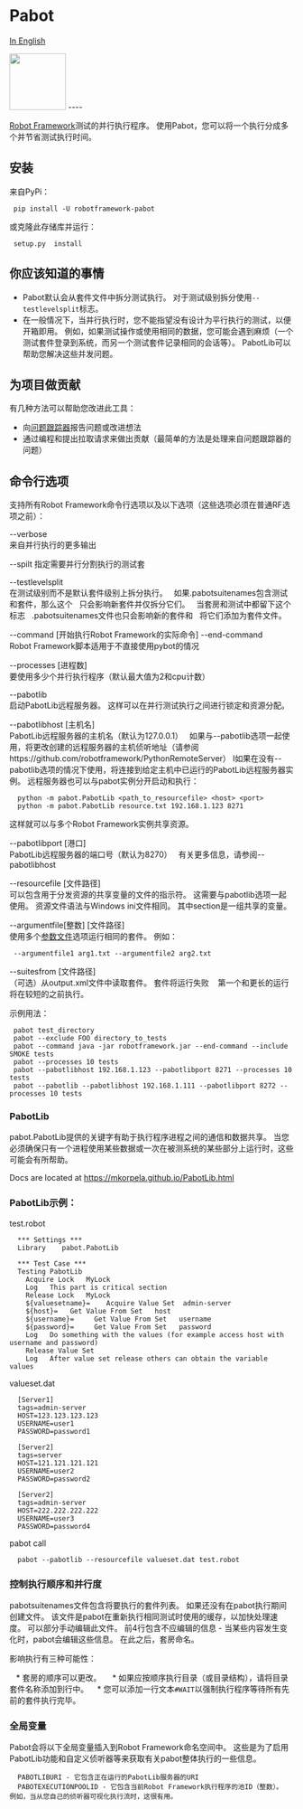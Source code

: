 # Pabot

[In English](README.md)

<img src="https://raw.githubusercontent.com/mkorpela/pabot/master/pabot.png" width="100">
----

[Robot Framework](http://www.robotframework.org)测试的并行执行程序。 使用Pabot，您可以将一个执行分成多个并节省测试执行时间。

## 安装

来自PyPi：

     pip install -U robotframework-pabot

或克隆此存储库并运行：

     setup.py  install

## 你应该知道的事情

   - Pabot默认会从套件文件中拆分测试执行。 对于测试级别拆分使用```--testlevelsplit```标志。
   - 在一般情况下，当并行执行时，您不能指望没有设计为平行执行的测试，以便开箱即用。 例如，如果测试操作或使用相同的数据，您可能会遇到麻烦（一个测试套件登录到系统，而另一个测试套件记录相同的会话等）。 PabotLib可以帮助您解决这些并发问题。

## 为项目做贡献

有几种方法可以帮助您改进此工具：

   - 向[问题跟踪器](https://github.com/mkorpela/pabot/issues)报告问题或改进想法
   - 通过编程和提出拉取请求来做出贡献（最简单的方法是处理来自问题跟踪器的问题）

## 命令行选项

支持所有Robot Framework命令行选项以及以下选项（这些选项必须在普通RF选项之前）：

--verbose     
  来自并行执行的更多输出

--spilt
  指定需要并行分割执行的测试套


--testlevelsplit          
  在测试级别而不是默认套件级别上拆分执行。
  如果.pabotsuitenames包含测试和套件，那么这个
  只会影响新套件并仅拆分它们。
  当套房和测试中都留下这个标志
  .pabotsuitenames文件也只会影响新的套件和
  将它们添加为套件文件。

--command [开始执行Robot Framework的实际命令] --end-command    
  Robot Framework脚本适用于不直接使用pybot的情况

--processes   [进程数]          
  要使用多少个并行执行程序（默认最大值为2和cpu计数）

--pabotlib          
  启动PabotLib远程服务器。 这样可以在并行测试执行之间进行锁定和资源分配。

--pabotlibhost   [主机名]          
  PabotLib远程服务器的主机名（默认为127.0.0.1）
  如果与--pabotlib选项一起使用，将更改创建的远程服务器的主机侦听地址（请参阅https://github.com/robotframework/PythonRemoteServer）
  I如果在没有--pabotlib选项的情况下使用，将连接到给定主机中已运行的PabotLib远程服务器实例。 远程服务器也可以与pabot实例分开启动和执行：
  
      python -m pabot.PabotLib <path_to_resourcefile> <host> <port>
      python -m pabot.PabotLib resource.txt 192.168.1.123 8271
  
  这样就可以与多个Robot Framework实例共享资源。

--pabotlibport   [港口]          
  PabotLib远程服务器的端口号（默认为8270）
  有关更多信息，请参阅--pabotlibhost

--resourcefile   [文件路径]          
  可以包含用于分发资源的共享变量的文件的指示符。 这需要与pabotlib选项一起使用。 资源文件语法与Windows ini文件相同。 其中section是一组共享的变量。

--argumentfile[整数]   [文件路径]          
  使用多个[参数文件](http://robotframework.org/robotframework/latest/RobotFrameworkUserGuide.html#argument-files)选项运行相同的套件。
  例如：

     --argumentfile1 arg1.txt --argumentfile2 arg2.txt

--suitesfrom   [文件路径]          
  （可选）从output.xml文件中读取套件。 套件将运行失败
   第一个和更长的运行将在较短的之前执行。

示例用法：

     pabot test_directory
     pabot --exclude FOO directory_to_tests
     pabot --command java -jar robotframework.jar --end-command --include SMOKE tests
     pabot --processes 10 tests
     pabot --pabotlibhost 192.168.1.123 --pabotlibport 8271 --processes 10 tests
     pabot --pabotlib --pabotlibhost 192.168.1.111 --pabotlibport 8272 --processes 10 tests

### PabotLib

pabot.PabotLib提供的关键字有助于执行程序进程之间的通信和数据共享。
当您必须确保只有一个进程使用某些数据或一次在被测系统的某些部分上运行时，这些可能会有所帮助。

Docs are located at https://mkorpela.github.io/PabotLib.html

### PabotLib示例：

test.robot

      *** Settings ***
      Library    pabot.PabotLib
      
      *** Test Case ***
      Testing PabotLib
        Acquire Lock   MyLock
        Log   This part is critical section
        Release Lock   MyLock
        ${valuesetname}=    Acquire Value Set  admin-server
        ${host}=   Get Value From Set   host
        ${username}=     Get Value From Set   username
        ${password}=     Get Value From Set   password
        Log   Do something with the values (for example access host with username and password)
        Release Value Set
        Log   After value set release others can obtain the variable values

valueset.dat

      [Server1]
      tags=admin-server
      HOST=123.123.123.123
      USERNAME=user1
      PASSWORD=password1
      
      [Server2]
      tags=server
      HOST=121.121.121.121
      USERNAME=user2
      PASSWORD=password2

      [Server2]
      tags=admin-server
      HOST=222.222.222.222
      USERNAME=user3
      PASSWORD=password4


pabot call

      pabot --pabotlib --resourcefile valueset.dat test.robot

### 控制执行顺序和并行度

pabotsuitenames文件包含将要执行的套件列表。
如果还没有在pabot执行期间创建文件。
该文件是pabot在重新执行相同测试时使用的缓存，以加快处理速度。
可以部分手动编辑此文件。
前4行包含不应编辑的信息 - 当某些内容发生变化时，pabot会编辑这些信息。
在此之后，套房命名。

影响执行有三种可能性：

    * 套房的顺序可以更改。
    * 如果应按顺序执行目录（或目录结构），请将目录套件名称添加到行中。
    * 您可以添加一行文本```#WAIT```以强制执行程序等待所有先前的套件执行完毕。


### 全局变量

Pabot会将以下全局变量插入到Robot Framework命名空间中。 这些是为了启用PabotLib功能和自定义侦听器等来获取有关pabot整体执行的一些信息。

      PABOTLIBURI - 它包含正在运行的PabotLib服务器的URI
      PABOTEXECUTIONPOOLID - 它包含当前Robot Framework执行程序的池ID（整数）。 例如，当从您自己的侦听器可视化执行流时，这很有用。
 
